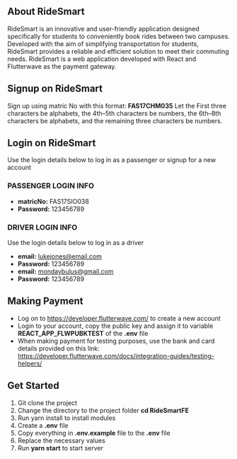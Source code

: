 ## About RideSmart
RideSmart is an innovative and user-friendly application designed specifically for students to conveniently book rides between two campuses. Developed with the aim of simplifying transportation for students, RideSmart provides a reliable and efficient solution to meet their commuting needs. RideSmart is a web application developed with React and Flutterwave as the payment gateway.

## Signup on RideSmart
Sign up using matric No with this format: **FAS17CHM035** Let the First three characters be alphabets, the 4th–5th characters be numbers, the 6th–8th characters be alphabets, and the remaining three characters be numbers.

## Login on RideSmart
Use the login details below to log in as a passenger or signup for a new account
### PASSENGER LOGIN INFO
- **matricNo:** FAS17SIO038
- **Password:** 123456789

### DRIVER LOGIN INFO
Use the login details below to log in as a driver
- **email:** lukejones@email.com
- **Password:** 123456789
- **email:** mondaybulus@gmail.com
- **Password:** 123456789

## Making Payment
- Log on to https://developer.flutterwave.com/ to create a new account
- Login to your account, copy the public key and assign it to variable **REACT_APP_FLWPUBKTEST** of the **.env** file
- When making payment for testing purposes, use the bank and card details provided on this link: https://developer.flutterwave.com/docs/integration-guides/testing-helpers/

## Get Started
1. Git clone the project
2. Change the directory to the project folder **cd RideSmartFE**
3. Run yarn install to install modules
4. Create a **.env** file
5. Copy everything in **.env.example** file to the **.env** file
6. Replace the necessary values
7. Run **yarn start** to start server

